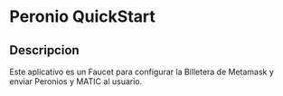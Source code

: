 # Peronio QuickStart

## Descripcion

Este aplicativo es un Faucet para configurar la Billetera de Metamask y enviar Peronios y MATIC al usuario.
